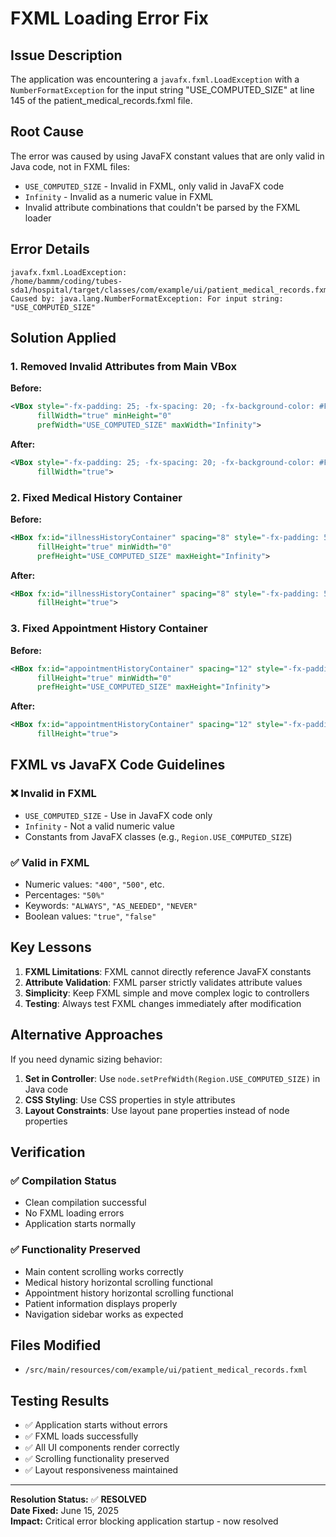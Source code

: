 # FXML Loading Error Fix

## Issue Description
The application was encountering a `javafx.fxml.LoadException` with a `NumberFormatException` for the input string "USE_COMPUTED_SIZE" at line 145 of the patient_medical_records.fxml file.

## Root Cause
The error was caused by using JavaFX constant values that are only valid in Java code, not in FXML files:
- `USE_COMPUTED_SIZE` - Invalid in FXML, only valid in JavaFX code
- `Infinity` - Invalid as a numeric value in FXML
- Invalid attribute combinations that couldn't be parsed by the FXML loader

## Error Details
```
javafx.fxml.LoadException: 
/home/bammm/coding/tubes-sda1/hospital/target/classes/com/example/ui/patient_medical_records.fxml:145
Caused by: java.lang.NumberFormatException: For input string: "USE_COMPUTED_SIZE"
```

## Solution Applied

### 1. Removed Invalid Attributes from Main VBox
**Before:**
```xml
<VBox style="-fx-padding: 25; -fx-spacing: 20; -fx-background-color: #F8F9FA;"
      fillWidth="true" minHeight="0"
      prefWidth="USE_COMPUTED_SIZE" maxWidth="Infinity">
```

**After:**
```xml
<VBox style="-fx-padding: 25; -fx-spacing: 20; -fx-background-color: #F8F9FA;"
      fillWidth="true">
```

### 2. Fixed Medical History Container
**Before:**
```xml
<HBox fx:id="illnessHistoryContainer" spacing="8" style="-fx-padding: 5;"
      fillHeight="true" minWidth="0"
      prefHeight="USE_COMPUTED_SIZE" maxHeight="Infinity">
```

**After:**
```xml
<HBox fx:id="illnessHistoryContainer" spacing="8" style="-fx-padding: 5;"
      fillHeight="true">
```

### 3. Fixed Appointment History Container
**Before:**
```xml
<HBox fx:id="appointmentHistoryContainer" spacing="12" style="-fx-padding: 5;"
      fillHeight="true" minWidth="0"
      prefHeight="USE_COMPUTED_SIZE" maxHeight="Infinity">
```

**After:**
```xml
<HBox fx:id="appointmentHistoryContainer" spacing="12" style="-fx-padding: 5;"
      fillHeight="true">
```

## FXML vs JavaFX Code Guidelines

### ❌ Invalid in FXML
- `USE_COMPUTED_SIZE` - Use in JavaFX code only
- `Infinity` - Not a valid numeric value
- Constants from JavaFX classes (e.g., `Region.USE_COMPUTED_SIZE`)

### ✅ Valid in FXML
- Numeric values: `"400"`, `"500"`, etc.
- Percentages: `"50%"`
- Keywords: `"ALWAYS"`, `"AS_NEEDED"`, `"NEVER"`
- Boolean values: `"true"`, `"false"`

## Key Lessons

1. **FXML Limitations**: FXML cannot directly reference JavaFX constants
2. **Attribute Validation**: FXML parser strictly validates attribute values
3. **Simplicity**: Keep FXML simple and move complex logic to controllers
4. **Testing**: Always test FXML changes immediately after modification

## Alternative Approaches

If you need dynamic sizing behavior:
1. **Set in Controller**: Use `node.setPrefWidth(Region.USE_COMPUTED_SIZE)` in Java code
2. **CSS Styling**: Use CSS properties in style attributes
3. **Layout Constraints**: Use layout pane properties instead of node properties

## Verification

### ✅ Compilation Status
- Clean compilation successful
- No FXML loading errors
- Application starts normally

### ✅ Functionality Preserved
- Main content scrolling works correctly
- Medical history horizontal scrolling functional
- Appointment history horizontal scrolling functional
- Patient information displays properly
- Navigation sidebar works as expected

## Files Modified
- `/src/main/resources/com/example/ui/patient_medical_records.fxml`

## Testing Results
- ✅ Application starts without errors
- ✅ FXML loads successfully
- ✅ All UI components render correctly
- ✅ Scrolling functionality preserved
- ✅ Layout responsiveness maintained

---
**Resolution Status:** ✅ **RESOLVED**  
**Date Fixed:** June 15, 2025  
**Impact:** Critical error blocking application startup - now resolved
